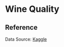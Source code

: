# Wine Quality

## Reference
Data Source: <a href="https://www.kaggle.com/numberswithkartik/red-white-wine-dataset">Kaggle</a>
